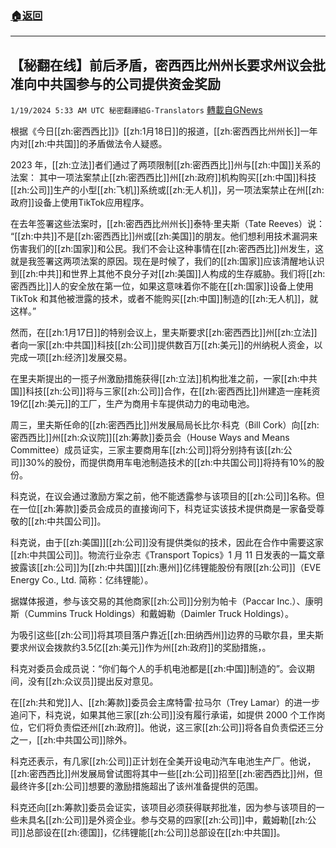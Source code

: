###  [:house:返回](README.md)
---


## 【秘翻在线】前后矛盾，密西西比州州长要求州议会批准向中共国参与的公司提供资金奖励
`1/19/2024 5:33 AM UTC 秘密翻譯組G-Translators` [轉載自GNews](https://gnews.org/articles/2234311)

根据《今日[[zh:密西西比]]》[[zh:1月18日]]的报道，[[zh:密西西比州州长]]一年内对[[zh:中共国]]的矛盾做法令人疑惑。

2023 年，[[zh:立法]]者们通过了两项限制[[zh:密西西比]]州与[[zh:中国]]关系的法案： 其中一项法案禁止[[zh:密西西比]]州[[zh:政府]]机构购买[[zh:中国]]科技[[zh:公司]]生产的小型[[zh:飞机]]系统或[[zh:无人机]]，另一项法案禁止在州[[zh:政府]]设备上使用TikTok应用程序。

在去年签署这些法案时，[[zh:密西西比州州长]]泰特·里夫斯（Tate Reeves）说： “[[zh:中共]]不是[[zh:密西西比]]州或[[zh:美国]]的朋友。他们想利用技术漏洞来伤害我们的[[zh:国家]]和公民。我们不会让这种事情在[[zh:密西西比]]州发生，这就是我签署这两项法案的原因。现在是时候了，我们的[[zh:国家]]应该清醒地认识到[[zh:中共]]和世界上其他不良分子对[[zh:美国]]人构成的生存威胁。我们将[[zh:密西西比]]人的安全放在第一位，如果这意味着你不能在[[zh:国家]]设备上使用 TikTok 和其他被泄露的技术，或者不能购买[[zh:中国]]制造的[[zh:无人机]]，就这样。”

然而，在[[zh:1月17日]]的特别会议上，里夫斯要求[[zh:密西西比]]州[[zh:立法]]者向一家[[zh:中共国]]科技[[zh:公司]]提供数百万[[zh:美元]]的州纳税人资金，以完成一项[[zh:经济]]发展交易。

在里夫斯提出的一揽子州激励措施获得[[zh:立法]]机构批准之前，一家[[zh:中共国]]科技[[zh:公司]]将与三家[[zh:公司]]合作，在[[zh:密西西比]]州建造一座耗资19亿[[zh:美元]]的工厂，生产为商用卡车提供动力的电动电池。

周三，里夫斯任命的[[zh:密西西比]]州发展局局长比尔·科克（Bill Cork）向[[zh:密西西比]]州[[zh:众议院]][[zh:筹款]]委员会（House Ways and Means Committee）成员证实，三家主要商用车[[zh:公司]]将分别持有该[[zh:公司]]30%的股份，而提供商用车电池制造技术的[[zh:中共国公司]]将持有10%的股份。

科克说，在议会通过激励方案之前，他不能透露参与该项目的[[zh:公司]]名称。但在一位[[zh:筹款]]委员会成员的直接询问下，科克证实该技术提供商是一家备受尊敬的[[zh:中共国公司]]。

科克说，由于[[zh:美国]][[zh:公司]]没有提供类似的技术，因此在合作中需要这家[[zh:中共国公司]]。物流行业杂志《Transport Topics》1 月 11 日发表的一篇文章披露该[[zh:公司]]为[[zh:中共国]][[zh:惠州]]亿纬锂能股份有限[[zh:公司]]（EVE Energy Co., Ltd. 简称：亿纬锂能）。

据媒体报道，参与该交易的其他商家[[zh:公司]]分别为帕卡（Paccar Inc.）、康明斯（Cummins Truck Holdings）和戴姆勒（Daimler Truck Holdings）。

为吸引这些[[zh:公司]]将其项目落户靠近[[zh:田纳西州]]边界的马歇尔县，里夫斯要求州议会拨款约3.5亿[[zh:美元]]作为州[[zh:政府]]的奖励措施，。

科克对委员会成员说：“你们每个人的手机电池都是[[zh:中国]]制造的”。会议期间，没有[[zh:众议员]]提出反对意见。

在[[zh:共和党]]人、[[zh:筹款]]委员会主席特雷·拉马尔（Trey Lamar）的进一步追问下，科克说，如果其他三家[[zh:公司]]没有履行承诺，如提供 2000 个工作岗位，它们将负责偿还州[[zh:政府]]。他说，这三家[[zh:公司]]将各自负责偿还三分之一，[[zh:中共国公司]]除外。

科克还表示，有几家[[zh:公司]]正计划在全美开设电动汽车电池生产厂。他说，[[zh:密西西比]]州发展局曾试图将其中一些[[zh:公司]]招至[[zh:密西西比]]州，但最终许多[[zh:公司]]想要的激励措施超出了该州准备提供的范围。

科克还向[[zh:筹款]]委员会证实，该项目必须获得联邦批准，因为参与该项目的一些未具名[[zh:公司]]是外资企业。参与交易的四家[[zh:公司]]中，戴姆勒[[zh:公司]]总部设在[[zh:德国]]，亿纬锂能[[zh:公司]]总部设在[[zh:中共国]]。
